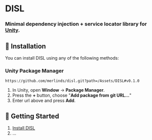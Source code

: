 ﻿# DISL

### Minimal dependency injection + service locator library for <a href="https://unity.com/">Unity</a>.

[comment]: <> (Finish description)

## 💾 Installation
You can install DISL using any of the following methods:

### Unity Package Manager
```
https://github.com/merlinds/disl.git?path=/Assets/DISL#v0.1.0
```

1. In Unity, open **Window** → **Package Manager**.
2. Press the **+** button, choose "**Add package from git URL...**"
3. Enter url above and press **Add**.

[comment]: <> (Add other installation methods)

## 🚀 Getting Started
1. [Install DISL](#installation)
2. ...

[comment]: <> (Finish getting started guide)